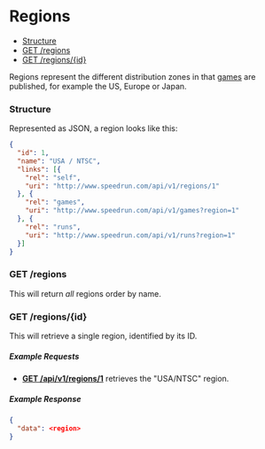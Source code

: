 # Regions

* [Structure](#structure)
* [GET /regions](#get-regions)
* [GET /regions/{id}](#get-regionsid)

Regions represent the different distribution zones in that [games](games.md) are published, for
example the US, Europe or Japan.

### Structure

Represented as JSON, a region looks like this:

```json
{
  "id": 1,
  "name": "USA / NTSC",
  "links": [{
    "rel": "self",
    "uri": "http://www.speedrun.com/api/v1/regions/1"
  }, {
    "rel": "games",
    "uri": "http://www.speedrun.com/api/v1/games?region=1"
  }, {
    "rel": "runs",
    "uri": "http://www.speedrun.com/api/v1/runs?region=1"
  }]
}
```

### GET /regions

This will return *all* regions order by name.

### GET /regions/{id}

This will retrieve a single region, identified by its ID.

##### Example Requests

* [**GET /api/v1/regions/1**](http://www.speedrun.com/api/v1/regions/1) retrieves the "USA/NTSC"
  region.

##### Example Response

```json
{
  "data": <region>
}
```
